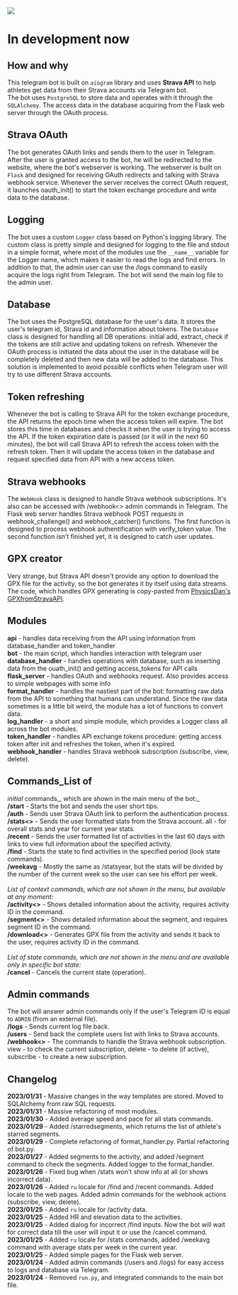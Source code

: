 <a href="https://codeclimate.com/github/iwatkot/stravagrambot/maintainability"><img src="https://api.codeclimate.com/v1/badges/f332b498552ba5752255/maintainability" /></a>

# In development now

## How and why
This telegram bot is built on `aiogram` library and uses **Strava API** to help athletes get data from their Strava accounts via Telegram bot.<br>
The bot uses `PostgreSQL` to store data and operates with it through the `SQLAlchemy`. The access data in the database acquiring from the Flask web server through the OAuth process.

## Strava OAuth
The bot generates OAuth links and sends them to the user in Telegram. After the user is granted access to the bot, he will be redirected to the website, where the bot's webserver is working. The webserver is built on `Flask` and designed for receiving OAuth redirects and talking with Strava webhook service. Whenever the server receives the correct OAuth request, it launches oauth_init() to start the token exchange procedure and write data to the database.

## Logging
The bot uses a custom `Logger` class based on Python's logging library. The custom class is pretty simple and designed for logging to the file and stdout in a simple format, where most of the modules use the `__name__` variable for the Logger name, which makes it easier to read the logs and find errors. In addition to that, the admin user can use the /logs command to easily acquire the logs right from Telegram. The bot will send the main log file to the admin user.

## Database
The bot uses the PostgreSQL database for the user's data. It stores the user's telegram id, Strava id and information about tokens. The `Database` class is designed for handling all DB operations: initial add, extract, check if the tokens are still active and updating tokens on refresh. Whenever the OAuth process is initiated the data about the user in the database will be completely deleted and then new data will be added to the database. This solution is implemented to avoid possible conflicts when Telegram user will try to use different Strava accounts.

## Token refreshing
Whenever the bot is calling to Strava API for the token exchange procedure, the API returns the epoch time when the access token will expire. The bot stores this time in databases and checks it when the user is trying to access the API. If the token expiration date is passed (or it will in the next 60 minutes), the bot will call Strava API to refresh the access token with the refresh token. Then it will update the access token in the database and request specified data from API with a new access token.

## Strava webhooks
The `WebHook` class is designed to handle Strava webhook subscriptions. It's also can be accessed with /webhook<> admin commands in Telegram. The Flask web server handles Strava webhook POST requests in webhook_challenge() and webhook_catcher() functions. The first function is designed to process webhook authentification with verify_token value. The second function isn't finished yet, it is designed to catch user updates.

## GPX creator
Very strange, but Strava API doesn't provide any option to download the GPX file for the activity, so the bot generates it by itself using data streams. The code, which handles GPX generating is copy-pasted from [PhysicsDan's GPXfromStravaAPI](https://github.com/PhysicsDan/GPXfromStravaAPI).

## Modules
**api** - handles data receiving from the API using information from database_handler and token_handler<br>
**bot** - the main script, which handles interaction with telegram user<br>
**database_handler** - handles operations with database, such as inserting data from the ouath_init() and getting access_tokens for API calls<br>
**flask_server** - handles OAuth and webhooks request. Also provides access to simple webpages with some info<br>
**format_handler** - handles the nastiest part of the bot: formatting raw data from the API to something that humans can understand. Since the raw data sometimes is a little bit weird, the module has a lot of functions to convert data.<br>
**log_handler** - a short and simple module, which provides a Logger class all across the bot modules.<br>
**token_handler** - handles API exchange tokens procedure: getting access token after init and refreshes the token, when it's expired.<br>
**webhook_handler** - handles Strava webhook subscription (subscribe, view, delete).<br>

## Commands_List of 
_initial_ commands,_ which are shown in the main menu of the bot:_<br>
**/start** - Starts the bot and sends the user short tips.<br>
**/auth** - Sends user Strava OAuth link to perform the authentication process.<br>
**/stats<>** - Sends the user formatted stats from the Strava account. all - for overall stats and year for current year stats.<br>
**/recent** - Sends the user formatted list of activities in the last 60 days with links to view full information about the specified activity.<br>
**/find** - Starts the state to find activities in the specified period (look state commands).<br>
**/weekavg** - Mostly the same as /statsyear, but the stats will be divided by the number of the current week so the user can see his effort per week.<br><br>
_List of context commands, which are not shown in the menu, but available at any moment:_<br>
**/activity<>** - Shows detailed information about the activity, requires activity ID in the command.<br>
**/segment<>** - Shows detailed information about the segment, and requires segment ID in the command.<br>
**/download<>** - Generates GPX file from the activity and sends it back to the user, requires activity ID in the command.<br><br>
_List of state commands, which are not shown in the menu and are available only in specific bot state:_<br>
**/cancel** - Cancels the current state (operation).<br>

## Admin commands
The bot will answer admin commands only if the user's Telegram ID is equal to `ADMIN` (from an external file).<br>
**/logs** - Sends current log file back.<br>
**/users** - Send back the complete users list with links to Strava accounts.<br>
**/webhook<>** - The commands to handle the Strava webhook subscription. view - to check the current subscription, delete - to delete (if active), subscribe - to create a new subscription.<br>


## Changelog
**2023/01/31** - Massive changes in the way templates are stored. Moved to SQLAlchemy from raw SQL requests.<br>
**2023/01/31** - Massive refactoring of most modules.<br>
**2023/01/30** - Added average speed and pace for all stats commands.<br>
**2023/01/29** - Added /starredsegments, which returns the list of athlete's starred segments.<br>
**2023/01/29** - Complete refactoring of format_handler.py. Partial refactoring of bot.py.<br>
**2023/01/27** - Added segments to the activity, and added /segment command to check the segments. Added logger to the format_handler.<br>
**2023/01/26** - Fixed bug when /stats won't show info at all (or shows incorrect data).<br>
**2023/01/26** - Added `ru` locale for /find and /recent commands. Added locale to the web pages. Added admin commands for the webhook actions (subscribe, view, delete).<br>
**2023/01/25** - Added `ru` locale for /activity data.<br>
**2023/01/25** - Added HR and elevation data to the activities.<br>
**2023/01/25** - Added dialog for incorrect /find inputs. Now the bot will wait for correct data till the user will input it or use the /cancel command.<br>
**2023/01/25** - Added `ru` locale for /stats commands, added /weekavg command with average stats per week in the current year.<br>
**2023/01/25** - Added simple pages for the Flask web server.<br>
**2023/01/24** - Added admin commands (/users and /logs) for easy access to logs and database via Telegram.<br>
**2023/01/24** - Removed `run.py`, and integrated commands to the main bot file.